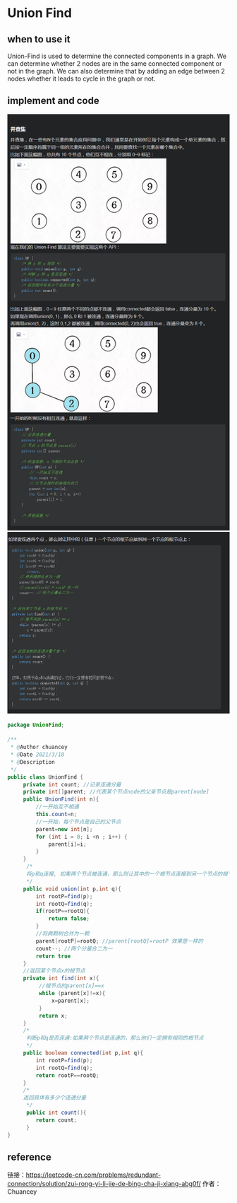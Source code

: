 # Union Find

## when to use it

Union-Find is used to determine the connected components in a graph. We can determine whether 2 nodes are in the same connected component or not in the graph. We can also determine that by adding an edge between 2 nodes whether it leads to cycle in the graph or not.

## implement and code

![61](../../Image/61.png)
![62](../../Image/62.png)


```java
package UnionFind;

/**
 * @Author chuancey
 * @Date 2021/3/18
 * @Description
 */
public class UnionFind {
     private int count; //记录连通分量
     private int[]parent; //代表某个节点node的父亲节点是parent[node]
     public UnionFind(int n){
         //一开始互不相通
         this.count=n;
         //一开始，每个节点是自己的父节点
         parent=new int[n];
         for (int i = 0; i <n ; i++) {
             parent[i]=i;
         }
     }
      /*
      将p和q连接, 如果两个节点被连通，那么则让其中的一个根节点连接到另一个节点的根节点上
      */
     public void union(int p,int q){
         int rootP=find(p);
         int rootQ=find(q);
         if(rootP==rootQ){
             return false;
         }
         //将两颗树合并为一颗
         parent[rootP]=rootQ; //parent[rootQ]=rootP 效果是一样的
         count--; //两个分量合二为一
         return true
     }
     //返回某个节点x的根节点
     private int find(int x){
          //根节点的parent[x]==x
          while (parent[x]!=x){
              x=parent[x];
          }
          return x;
     }
     /*
      判断p和q是否连通:如果两个节点是连通的，那么他们一定拥有相同的根节点
      */
     public boolean connected(int p,int q){
         int rootP=find(p);
         int rootQ=find(q);
         return rootP==rootQ;
     }
     /*
     返回具体有多少个连通分量
      */
      public int count(){
         return count;
      }
}
```

## reference

链接：https://leetcode-cn.com/problems/redundant-connection/solution/zui-rong-yi-li-jie-de-bing-cha-ji-xiang-abg0f/
作者：Chuancey
